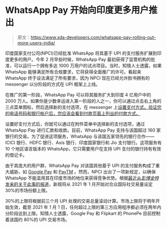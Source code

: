 # WhatsApp Pay 开始向印度更多用户推出

> 原文：<https://www.xda-developers.com/whatsapp-pay-rolling-out-more-users-india/>

印度国家支付公司(NPCI)已经批准 WhatsApp 将其基于 UPI 的支付服务扩展到印度更多的用户。今年 2 月早些时候，WhatsApp Pay 最初获得了监管机构的批准，可以运行一个拥有多达 1000 万用户的试点项目。当时，知情人士透露，如果 WhatsApp 能够满足所有合规要求，它将获得全面推广的许可。看起来 WhatsApp 终于设法满足了所有要求，因为 NPCI 现在已经允许脸书拥有的 messenger 以分阶段的方式在 UPI 框架上上线。

在推广的第一阶段，WhatsApp Pay 可以将其服务扩大到印度 4 亿用户中的 2000 万人。如果你是少数幸运进入第一阶段的人之一，你可以通过点击右上角的三点菜单图标，然后选择新的支付选项，在 messenger 上[设置支付方式。验证您的电话号码和银行帐户后，您应该会看到付款页面上列出的付款方式。](https://blog.whatsapp.com/send-payments-in-india-with-whatsapp)

设置好支付方式后，你就可以通过在附件菜单中选择新的支付选项，通过 WhatsApp Pay 进行汇款和收款。目前，WhatsApp Pay 支持与该国超过 160 家银行的交易。为了促进这项服务，WhatsApp 与该国五家领先的银行合作——ICICI 银行、HDFC 银行、Axis 银行、印度国家银行和 Jio 支付银行。这项服务有 10 个地区语言版本的 WhatsApp，它只需要用户在支持 UPI 支付的银行持有有效的借记卡。

由于其庞大的用户群，WhatsApp Pay 对该国其他基于 UPI 的支付服务构成了重大威胁，如 [Google Pay](https://www.xda-developers.com/google-pay-icon-wallet/) 和 [PayTM](https://www.xda-developers.com/tag/paytm/) 。然而，NPCI 出台了一项新规定，以确保 WhatsApp 不能滥用其在印度市场的地位来获得竞争优势。根据[最近从*彭博金特*发来的关于此事的报道](https://www.bloombergquint.com/business/business/npci-imposes-cap-on-share-of-upi-transactions)，新规将从 2021 年 1 月开始对合众国际社交易量设定 30%的市场份额上限。

30%的上限将根据前三个月 UPI 处理的交易总量滚动计算。市场上限将于明年开始生效，截至 2021 年 1 月 1 日，任何超过上限的第三方应用程序都必须在两年内分阶段达到上限。知情人士透露，Google Pay 和 Flipkart 的 PhonePe 目前控制着该国约 80%的 UPI 交易市场。